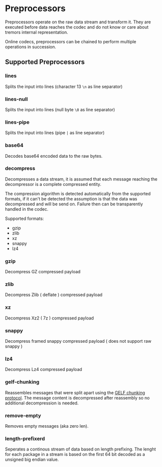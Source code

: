 # Preprocessors

Preprocessors operate on the raw data stream and transform it. They are executed before data reaches the codec and do not know or care about tremors internal representation.

Online codecs, preprocessors can be chained to perform multiple operations in succession.

## Supported Preprocessors

### lines

Splits the input into lines (character 13 `\n` as line separator)

### lines-null

Splits the input into lines (null byte `\0` as line separator)

### lines-pipe

Splits the input into lines (pipe `|` as line separator)

### base64

Decodes base64 encoded data to the raw bytes.

### decompress

Decompresses a data stream, it is assumed that each message reaching the decompressor is a complete compressed entity.

The compression algorithm is detected automatically from the supported formats, if it can't be detected the  assumption is that the data was decompressed and will be send on. Failure then can be transparently handled in the codec.

Supported formats:

* gzip
* zlib
* xz
* snappy
* lz4

### gzip

Decompress GZ compressed payload

### zlib

Decompress Zlib ( deflate ) compressed payload

### xz

Decompress Xz2 ( 7z ) compressed payload

### snappy

Decompress framed snappy compressed payload ( does not support raw snappy )

### lz4

Decompress Lz4 compressed payload

### gelf-chunking

Reassembles messages that were split apart using the [GELF chunking protocol](https://docs.graylog.org/en/3.0/pages/gelf.html#gelf-via-udp). The message content is decompressed after reassembly so no additional decompression is needed.

### remove-empty

Removes empty messages (aka zero len).

### length-prefixerd

Seperates a continous stream of data based on length prefixing. The lenght for each package in a stream is based on the first 64 bit decoded as a unsigned big endian value.

